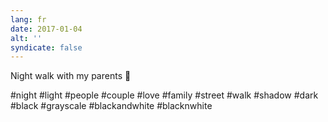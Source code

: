 ```yaml
---
lang: fr
date: 2017-01-04
alt: ''
syndicate: false
---
```


Night walk with my parents 👫

#night #light #people #couple #love #family #street #walk #shadow #dark #black #grayscale #blackandwhite #blacknwhite
